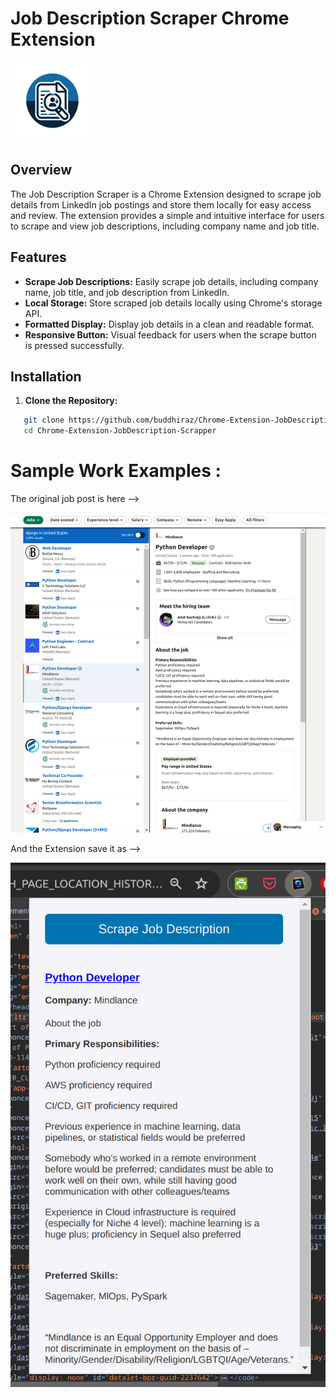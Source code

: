 # Job Description Scraper Chrome Extension
![alt text](icons/icon128.png)

## Overview

The Job Description Scraper is a Chrome Extension designed to scrape job details from LinkedIn job postings and store them locally for easy access and review. The extension provides a simple and intuitive interface for users to scrape and view job descriptions, including company name and job title.

## Features

- **Scrape Job Descriptions:** Easily scrape job details, including company name, job title, and job description from LinkedIn.
- **Local Storage:** Store scraped job details locally using Chrome's storage API.
- **Formatted Display:** Display job details in a clean and readable format.
- **Responsive Button:** Visual feedback for users when the scrape button is pressed successfully.

## Installation

1. **Clone the Repository:**
```bash
   git clone https://github.com/buddhiraz/Chrome-Extension-JobDescription-Scrapper.git
   cd Chrome-Extension-JobDescription-Scrapper
```


# Sample Work Examples :

The original job post is here -->

![alt text](assets/Original-job-post.png)


And the Extension save it as -->

![alt text](assets/saved-jobpost.png)
